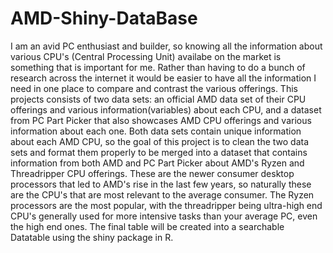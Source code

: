 # AMD-Shiny-DataBase

I am an avid PC enthusiast and builder, so knowing all the information about various CPU's (Central Processing Unit) availabe on the market is something that is important for me. Rather than having to do a bunch of research across the internet it would be easier to have all the information I need in one place to compare and contrast the various offerings. This projects consists of two data sets: an official AMD data set of their CPU offerings and various information(variables) about each CPU, and a dataset from PC Part Picker that also showcases AMD CPU offerings and various information about each one. Both data sets contain unique information about each AMD CPU, so the goal of this project is to clean the two data sets and format them properly to be merged into a dataset that contains information from both AMD and PC Part Picker about AMD's Ryzen and Threadripper CPU offerings. These are the newer consumer desktop processors that led to AMD's rise in the last few years, so naturally these are the CPU's that are most relevant to the average consumer. The Ryzen processors are the most popular, with the threadripper being ultra-high end CPU's generally used for more intensive tasks than your average PC, even the high end ones. The final table will be created into a searchable Datatable using the shiny package in R.

